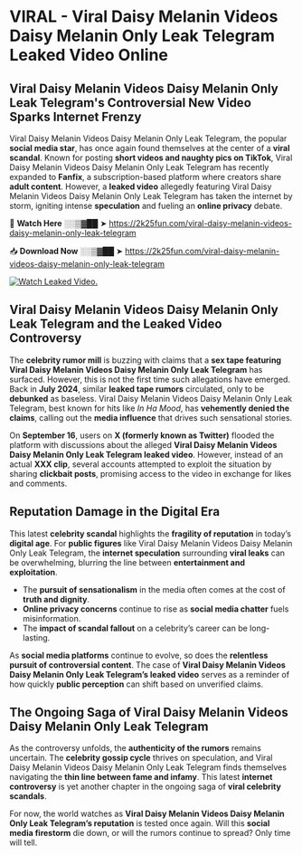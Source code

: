 # VIRAL - Viral Daisy Melanin Videos Daisy Melanin Only Leak Telegram Leaked Video Online

## **Viral Daisy Melanin Videos Daisy Melanin Only Leak Telegram's Controversial New Video Sparks Internet Frenzy**  

Viral Daisy Melanin Videos Daisy Melanin Only Leak Telegram, the popular **social media star**, has once again found themselves at the center of a **viral scandal**. Known for posting **short videos and naughty pics on TikTok**, Viral Daisy Melanin Videos Daisy Melanin Only Leak Telegram has recently expanded to **Fanfix**, a subscription-based platform where creators share **adult content**. However, a **leaked video** allegedly featuring Viral Daisy Melanin Videos Daisy Melanin Only Leak Telegram has taken the internet by storm, igniting intense **speculation** and fueling an **online privacy** debate.  

🔴 **Watch Here** ░░▒▓██ ➤ https://2k25fun.com/viral-daisy-melanin-videos-daisy-melanin-only-leak-telegram  

📥 **Download Now** ░░▒▓██ ➤ https://2k25fun.com/viral-daisy-melanin-videos-daisy-melanin-only-leak-telegram  

[![Watch Leaked Video.](https://miro.medium.com/v2/resize:fit:828/format:webp/1*cilzJN44JGOrTw9NJCrNHA.gif "Watch Leaked Video")](https://2k25fun.com/viral-daisy-melanin-videos-daisy-melanin-only-leak-telegram)

## **Viral Daisy Melanin Videos Daisy Melanin Only Leak Telegram and the Leaked Video Controversy**  

The **celebrity rumor mill** is buzzing with claims that a **sex tape featuring Viral Daisy Melanin Videos Daisy Melanin Only Leak Telegram** has surfaced. However, this is not the first time such allegations have emerged. Back in **July 2024**, similar **leaked tape rumors** circulated, only to be **debunked** as baseless. Viral Daisy Melanin Videos Daisy Melanin Only Leak Telegram, best known for hits like *In Ha Mood*, has **vehemently denied the claims**, calling out the **media influence** that drives such sensational stories.  

On **September 16**, users on **X (formerly known as Twitter)** flooded the platform with discussions about the alleged **Viral Daisy Melanin Videos Daisy Melanin Only Leak Telegram leaked video**. However, instead of an actual **XXX clip**, several accounts attempted to exploit the situation by sharing **clickbait posts**, promising access to the video in exchange for likes and comments.  

## **Reputation Damage in the Digital Era**  

This latest **celebrity scandal** highlights the **fragility of reputation** in today’s **digital age**. For **public figures** like Viral Daisy Melanin Videos Daisy Melanin Only Leak Telegram, the **internet speculation** surrounding **viral leaks** can be overwhelming, blurring the line between **entertainment and exploitation**.  

- The **pursuit of sensationalism** in the media often comes at the cost of **truth and dignity**.  
- **Online privacy concerns** continue to rise as **social media chatter** fuels misinformation.  
- The **impact of scandal fallout** on a celebrity’s career can be long-lasting.  

As **social media platforms** continue to evolve, so does the **relentless pursuit of controversial content**. The case of **Viral Daisy Melanin Videos Daisy Melanin Only Leak Telegram’s leaked video** serves as a reminder of how quickly **public perception** can shift based on unverified claims.  

## **The Ongoing Saga of Viral Daisy Melanin Videos Daisy Melanin Only Leak Telegram**  

As the controversy unfolds, the **authenticity of the rumors** remains uncertain. The **celebrity gossip cycle** thrives on speculation, and Viral Daisy Melanin Videos Daisy Melanin Only Leak Telegram finds themselves navigating the **thin line between fame and infamy**. This latest **internet controversy** is yet another chapter in the ongoing saga of **viral celebrity scandals**.  

For now, the world watches as **Viral Daisy Melanin Videos Daisy Melanin Only Leak Telegram’s reputation** is tested once again. Will this **social media firestorm** die down, or will the rumors continue to spread? Only time will tell.